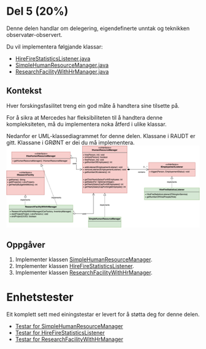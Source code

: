 # Del 5 (20%)

Denne delen handlar om delegering, eigendefinerte unntak og teknikken observatør-observert.

Du vil implementera følgjande klassar:

* [HireFireStatisticsListener.java](HireFireStatisticsListener.java)
* [SimpleHumanResourceManager.java](SimpleHumanResourceManager.java)
* [ResearchFacilityWithHrManager.java](ResearchFacilityWithHrManager.java)

## Kontekst
Hver forskingsfasilitet treng ein god måte å handtera sine tilsette på.

For å sikra at Mercedes har fleksibiliteten til å handtera denne kompleksiteten, må du implementera 
noka åtferd i ulike klassar.

Nedanfor er UML-klassediagrammet for denne delen. Klassane i RAUDT er gitt.
Klassane i GRØNT er dei du må implementera.
![alt text](diagram.png "Title")

## Oppgåver

1. Implementer klassen [SimpleHumanResourceManager](SimpleHumanResourceManager.java).
1. Implementer klassen [HireFireStatisticsListener](HireFireStatisticsListener.java).
1. Implementer klassen [ResearchFacilityWithHrManager](ResearchFacilityWithHrManager.java).

# Enhetstester

Eit komplett sett med einingstestar er levert for å støtta deg for denne delen.
* [Testar for SimpleHumanResourceManager](../../../../../test/java/com/mercedesbenz/part5/SimpleHumanResourceManagerTests.java)
* [Testar for HireFireStatisticsListener](../../../../../test/java/com/mercedesbenz/part5/HireFireStatisticsListenerTests.java)
* [Testar for ResearchFacilityWithHrManager](../../../../../test/java/com/mercedesbenz/part5/ResearchFacilityWithHrManagerTests.java)